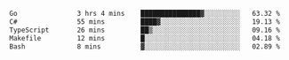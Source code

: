 <!--START_SECTION:waka-->

```txt
Go               3 hrs 4 mins    ███████████████▓░░░░░░░░░   63.32 %
C#               55 mins         ████▓░░░░░░░░░░░░░░░░░░░░   19.13 %
TypeScript       26 mins         ██▒░░░░░░░░░░░░░░░░░░░░░░   09.16 %
Makefile         12 mins         █░░░░░░░░░░░░░░░░░░░░░░░░   04.18 %
Bash             8 mins          ▓░░░░░░░░░░░░░░░░░░░░░░░░   02.89 %
```

<!--END_SECTION:waka-->
